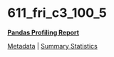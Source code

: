 # 611_fri_c3_100_5

[**Pandas Profiling Report**](https://epistasislab.github.io/penn-ml-benchmarks/profile/611_fri_c3_100_5.html)

[Metadata](metadata.yaml) | [Summary Statistics](summary_stats.csv)

